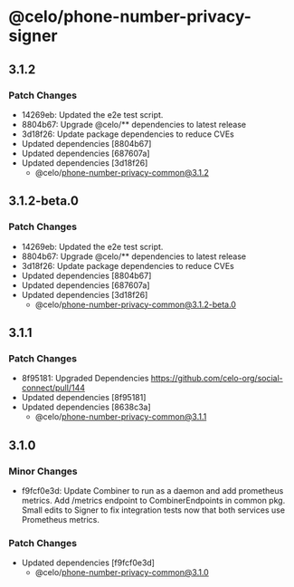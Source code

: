 # @celo/phone-number-privacy-signer

## 3.1.2

### Patch Changes

- 14269eb: Updated the e2e test script.
- 8804b67: Upgrade @celo/\*\* dependencies to latest release
- 3d18f26: Update package dependencies to reduce CVEs
- Updated dependencies [8804b67]
- Updated dependencies [687607a]
- Updated dependencies [3d18f26]
  - @celo/phone-number-privacy-common@3.1.2

## 3.1.2-beta.0

### Patch Changes

- 14269eb: Updated the e2e test script.
- 8804b67: Upgrade @celo/\*\* dependencies to latest release
- 3d18f26: Update package dependencies to reduce CVEs
- Updated dependencies [8804b67]
- Updated dependencies [687607a]
- Updated dependencies [3d18f26]
  - @celo/phone-number-privacy-common@3.1.2-beta.0

## 3.1.1

### Patch Changes

- 8f95181: Upgraded Dependencies https://github.com/celo-org/social-connect/pull/144
- Updated dependencies [8f95181]
- Updated dependencies [8638c3a]
  - @celo/phone-number-privacy-common@3.1.1

## 3.1.0

### Minor Changes

- f9fcf0e3d: Update Combiner to run as a daemon and add prometheus metrics. Add /metrics endpoint to CombinerEndpoints in common pkg. Small edits to Signer to fix integration tests now that both services use Prometheus metrics.

### Patch Changes

- Updated dependencies [f9fcf0e3d]
  - @celo/phone-number-privacy-common@3.1.0
